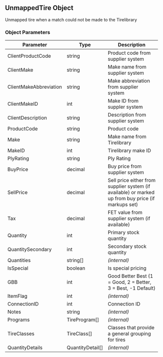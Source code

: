 ## UnmappedTire Object

Unmapped tire when a match could not be made to the Tirelibrary

### Object Parameters
Parameter | Type | Description
--------- | ---- | -----------
ClientProductCode | string | Product code from supplier system
ClientMake | string | Make name from supplier system
ClientMakeAbbreviation | string | Make abbreviation from supplier system
ClientMakeID | int | Make ID from suppler system
ClientDescription | string | Description from supplier system
ProductCode | string | Product code
Make | string | Make name from Tirelibrary
MakeID | int | Tirelibrary make ID
PlyRating | string | Ply Rating
BuyPrice | decimal | Buy price from supplier system
SellPrice | decimal | Sell price either from supplier system (if available) or marked up from buy price (if markups set)
Tax | decimal | FET value from supplier system (if available)
Quantity | int | Primary stock quantity
QuantitySecondary | int | Secondary stock quantity
Quantities | string[] | *(internal)*
IsSpecial | boolean | Is special pricing
GBB | int | Good Better Best (1 = Good, 2 = Better, 3 = Best, -1 Default)
ItemFlag | int | *(internal)*
ConnectionID | int | Connection ID
Notes | string | *(internal)*
Programs | TireProgram[] | *(internal)*
TireClasses | TireClass[] | Classes that provide a general grouping for tires
QuantityDetails | QuantityDetail[] | *(internal)*